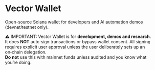 # Vector Wallet

Open-source Solana wallet for developers and AI automation demos (devnet/testnet only).

⚠️ IMPORTANT: Vector Wallet is for **development, demos and research**.  
It does **NOT** auto‑sign transactions or bypass wallet consent. All signing requires explicit user approval unless the user deliberately sets up an on‑chain delegation.  
**Do not** use this with mainnet funds unless audited and you know what you’re doing.
